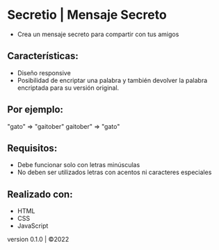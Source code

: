 
# Secretio | Mensaje Secreto
- Crea un mensaje secreto para compartir con tus amigos

## Características:
- Diseño responsive
- Posibilidad de encriptar una palabra y también devolver la palabra encriptada para su versión original.

## Por ejemplo:
"gato" => "gaitober"
gaitober" => "gato"

## Requisitos:
- Debe funcionar solo con letras minúsculas
- No deben ser utilizados letras con acentos ni caracteres especiales

## Realizado con:
- HTML
- CSS
- JavaScript

version 0.1.0 | ©2022



